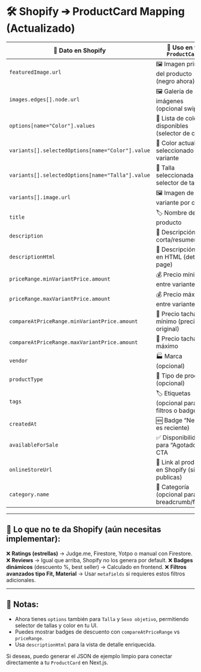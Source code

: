 # 🛠️ Shopify ➔ ProductCard Mapping (Actualizado)

| 🏢 **Dato en Shopify**                           | 🎨 **Uso en tu `ProductCard`**                      |
| ------------------------------------------------ | --------------------------------------------------- |
| `featuredImage.url`                              | 🖼️ Imagen principal del producto (negro ahora)      |
| `images.edges[].node.url`                        | 🖼️ Galería de imágenes (opcional swipe)             |
| `options[name="Color"].values`                   | 🎨 Lista de colores disponibles (selector de color) |
| `variants[].selectedOptions[name="Color"].value` | 🎨 Color actual seleccionado en variante            |
| `variants[].selectedOptions[name="Talla"].value` | 📏 Talla seleccionada (para selector de tallas)     |
| `variants[].image.url`                           | 🖼️ Imagen de la variante por color                  |
| `title`                                          | 🏷️ Nombre del producto                              |
| `description`                                    | 📝 Descripción corta/resumen                        |
| `descriptionHtml`                                | 📝 Descripción rica en HTML (detalles page)         |
| `priceRange.minVariantPrice.amount`              | 💰 Precio mínimo entre variantes                    |
| `priceRange.maxVariantPrice.amount`              | 💰 Precio máximo entre variantes                    |
| `compareAtPriceRange.minVariantPrice.amount`     | 💸 Precio tachado mínimo (precio original)          |
| `compareAtPriceRange.maxVariantPrice.amount`     | 💸 Precio tachado máximo                            |
| `vendor`                                         | 🏭 Marca (opcional)                                 |
| `productType`                                    | 🐂️ Tipo de producto (opcional)                      |
| `tags`                                           | 🏷️ Etiquetas (opcional para filtros o badges)       |
| `createdAt`                                      | 🆕 Badge “New” (si es reciente)                     |
| `availableForSale`                               | ✅ Disponibilidad para “Agotado” o CTA              |
| `onlineStoreUrl`                                 | 🔗 Link al producto en Shopify (si lo publicas)     |
| `category.name`                                  | 🐂️ Categoría (opcional para breadcrumb/filtros)     |

---

## 🚩 Lo que **no** te da Shopify (aún necesitas implementar):

❌ **Ratings (estrellas)** → Judge.me, Firestore, Yotpo o manual con Firestore.
❌ **Reviews** → Igual que arriba, Shopify no los genera por default.
❌ **Badges dinámicos** (descuento %, best seller) → Calculado en frontend.
❌ **Filtros avanzados tipo Fit, Material** → Usar `metafields` si requieres estos filtros adicionales.

---

## 💪 **Notas:**

- Ahora tienes `options` también para `Talla` y `Sexo objetivo`, permitiendo selector de tallas y color en tu UI.
- Puedes mostrar badges de descuento con `compareAtPriceRange` vs `priceRange`.
- Usa `descriptionHtml` para la vista de detalle enriquecida.

Si deseas, puedo generar el JSON de ejemplo limpio para conectar directamente a tu `ProductCard` en Next.js.
